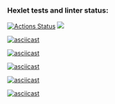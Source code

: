 ### Hexlet tests and linter status:
[![Actions Status](https://github.com/CodeCrafter39/frontend-project-44/actions/workflows/hexlet-check.yml/badge.svg)](https://github.com/CodeCrafter39/frontend-project-44/actions)
<a href="https://codeclimate.com/github/CodeCrafter39/frontend-project-44/maintainability"><img src="https://api.codeclimate.com/v1/badges/4dad81b146e5d00c4494/maintainability" /></a>

[![asciicast](https://asciinema.org/a/xQ1ZpJaqpGNFXqd0uvo2fI0yl.svg)](https://asciinema.org/a/xQ1ZpJaqpGNFXqd0uvo2fI0yl)

[![asciicast](https://asciinema.org/a/CnBR1PQKEPGPPt1AuMZ9SNrhS.svg)](https://asciinema.org/a/CnBR1PQKEPGPPt1AuMZ9SNrhS)

[![asciicast](https://asciinema.org/a/TzwrK19uUsT9UADiV32nZUhFm.svg)](https://asciinema.org/a/TzwrK19uUsT9UADiV32nZUhFm)

[![asciicast](https://asciinema.org/a/CnowxixsiKxI6JXtYdUmi9Kww.svg)](https://asciinema.org/a/CnowxixsiKxI6JXtYdUmi9Kww)

[![asciicast](https://asciinema.org/a/Di3E9zRtDSMlPadaAlpErG5jX.svg)](https://asciinema.org/a/Di3E9zRtDSMlPadaAlpErG5jX)

